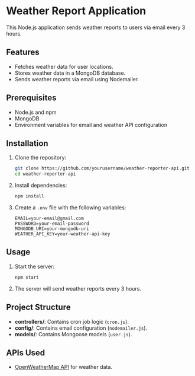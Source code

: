 # Weather Report Application

This Node.js application sends weather reports to users via email every 3 hours.

## Features

- Fetches weather data for user locations.
- Stores weather data in a MongoDB database.
- Sends weather reports via email using Nodemailer.

## Prerequisites

- Node.js and npm
- MongoDB
- Environment variables for email and weather API configuration

## Installation

1. Clone the repository:
    ```bash
    git clone https://github.com/yourusername/weather-reporter-api.git
    cd weather-reporter-api
    ```

2. Install dependencies:
    ```bash
    npm install
    ```

3. Create a `.env` file with the following variables:
    ```
    EMAIL=your-email@gmail.com
    PASSWORD=your-email-password
    MONGODB_URI=your-mongodb-uri
    WEATHER_API_KEY=your-weather-api-key
    ```

## Usage

1. Start the server:
    ```bash
    npm start
    ```

2. The server will send weather reports every 3 hours.

## Project Structure

- **controllers/**: Contains cron job logic (`cron.js`).
- **config/**: Contains email configuration (`nodemailer.js`).
- **models/**: Contains Mongoose models (`user.js`).


## APIs Used

- [OpenWeatherMap API](https://openweathermap.org/api) for weather data.
